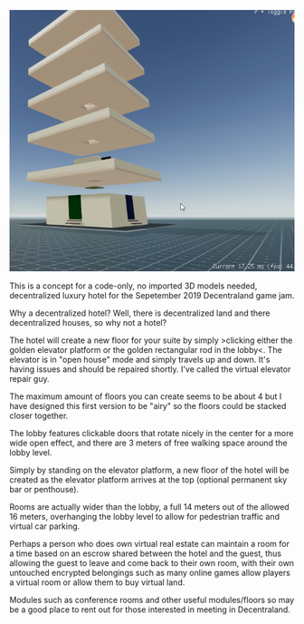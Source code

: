 
![Tipan Hoouse Pre-Alpha](media/tipanhouseoutside.png)

This is a concept for a code-only, no imported 3D models needed, decentralized luxury hotel for the Sepetember 2019 Decentraland game jam.

Why a decentralized hotel? Well, there is decentralized land and there decentralized houses, so why not a hotel?

The hotel will create a new floor for your suite by simply >clicking either the golden elevator platform or the golden rectangular rod in the lobby<. The elevator is in "open house" mode and simply travels up and down. It's having issues and should be repaired shortly. I've called the virtual elevator repair guy.

The maximum amount of floors you can create seems to be about 4 but I have designed this first version to be "airy" so the floors could be stacked closer together.

The lobby features clickable doors that rotate nicely in the center for a more wide open effect, and there are 3 meters of free walking space around the lobby level.

Simply by standing on the elevator platform, a new floor of the hotel will be created as the elevator platform arrives at the top (optional permanent sky bar or penthouse).

Rooms are actually wider than the lobby, a full 14 meters out of the allowed 16 meters, overhanging the lobby level to allow for pedestrian traffic and virtual car parking.

Perhaps a person who does own virtual real estate can maintain a room for a time based on an escrow shared between the hotel and the guest, thus allowing the guest to leave and come back to their own room, with their own untouched encrypted belongings such as many online games allow players a virtual room or allow them to buy virtual land.

Modules such as conference rooms and other useful modules/floors so may be a good place to rent out for those interested in meeting in Decentraland.
